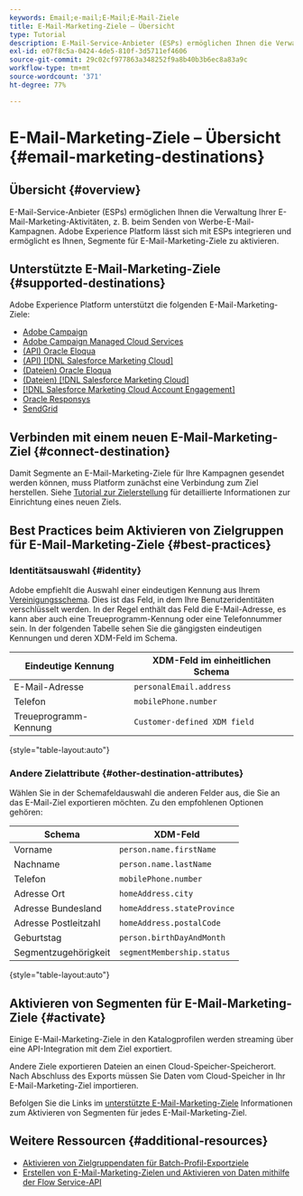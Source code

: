 ```yaml
---
keywords: Email;e-mail;E-Mail;E-Mail-Ziele
title: E-Mail-Marketing-Ziele – Übersicht
type: Tutorial
description: E-Mail-Service-Anbieter (ESPs) ermöglichen Ihnen die Verwaltung Ihrer E-Mail-Marketing-Aktivitäten, z. B. beim Senden von Werbe-E-Mail-Kampagnen. Erfahren Sie, welche ESPs als Experience Platform-Ziele unterstützt werden.
exl-id: e07f8c5a-0424-4de5-810f-3d5711ef4606
source-git-commit: 29c02cf977863a348252f9a8b40b3b6ec8a83a9c
workflow-type: tm+mt
source-wordcount: '371'
ht-degree: 77%

---
```


# E-Mail-Marketing-Ziele – Übersicht {#email-marketing-destinations}

## Übersicht {#overview}

E-Mail-Service-Anbieter (ESPs) ermöglichen Ihnen die Verwaltung Ihrer E-Mail-Marketing-Aktivitäten, z. B. beim Senden von Werbe-E-Mail-Kampagnen. Adobe Experience Platform lässt sich mit ESPs integrieren und ermöglicht es Ihnen, Segmente für E-Mail-Marketing-Ziele zu aktivieren.

## Unterstützte E-Mail-Marketing-Ziele {#supported-destinations}

Adobe Experience Platform unterstützt die folgenden E-Mail-Marketing-Ziele:

* [Adobe Campaign](adobe-campaign.md)
* [Adobe Campaign Managed Cloud Services](adobe-campaign-managed-services.md)
* [(API) Oracle Eloqua](oracle-eloqua-api.md)
* [(API) [!DNL Salesforce Marketing Cloud]](salesforce-marketing-cloud-exact-target.md)
* [(Dateien) Oracle Eloqua](oracle-eloqua.md)
* [(Dateien) [!DNL Salesforce Marketing Cloud]](salesforce-marketing-cloud.md)
* [[!DNL Salesforce Marketing Cloud Account Engagement]](salesforce-marketing-cloud-account-engagement.md)
* [Oracle Responsys](oracle-responsys.md)
* [SendGrid](sendgrid.md)

## Verbinden mit einem neuen E-Mail-Marketing-Ziel {#connect-destination}

Damit Segmente an E-Mail-Marketing-Ziele für Ihre Kampagnen gesendet werden können, muss Platform zunächst eine Verbindung zum Ziel herstellen. Siehe [Tutorial zur Zielerstellung](../../ui/connect-destination.md) für detaillierte Informationen zur Einrichtung eines neuen Ziels.

## Best Practices beim Aktivieren von Zielgruppen für E-Mail-Marketing-Ziele {#best-practices}

### Identitätsauswahl {#identity}

Adobe empfiehlt die Auswahl einer eindeutigen Kennung aus Ihrem [Vereinigungsschema](../../../profile/home.md#profile-fragments-and-union-schemas). Dies ist das Feld, in dem Ihre Benutzeridentitäten verschlüsselt werden. In der Regel enthält das Feld die E-Mail-Adresse, es kann aber auch eine Treueprogramm-Kennung oder eine Telefonnummer sein. In der folgenden Tabelle sehen Sie die gängigsten eindeutigen Kennungen und deren XDM-Feld im Schema.

| Eindeutige Kennung | XDM-Feld im einheitlichen Schema |
|----------------- | ---------------------------|
| E-Mail-Adresse | `personalEmail.address` |
| Telefon | `mobilePhone.number` |
| Treueprogramm-Kennung | `Customer-defined XDM field` |

{style="table-layout:auto"}

### Andere Zielattribute {#other-destination-attributes}

Wählen Sie in der Schemafeldauswahl die anderen Felder aus, die Sie an das E-Mail-Ziel exportieren möchten. Zu den empfohlenen Optionen gehören:

| Schema | XDM-Feld |
|------ | ---------|
| Vorname | `person.name.firstName` |
| Nachname | `person.name.lastName` |
| Telefon | `mobilePhone.number` |
| Adresse Ort | `homeAddress.city` |
| Adresse Bundesland | `homeAddress.stateProvince` |
| Adresse Postleitzahl | `homeAddress.postalCode` |
| Geburtstag | `person.birthDayAndMonth` |
| Segmentzugehörigkeit | `segmentMembership.status` |

{style="table-layout:auto"}

## Aktivieren von Segmenten für E-Mail-Marketing-Ziele {#activate}

Einige E-Mail-Marketing-Ziele in den Katalogprofilen werden streaming über eine API-Integration mit dem Ziel exportiert.

Andere Ziele exportieren Dateien an einen Cloud-Speicher-Speicherort. Nach Abschluss des Exports müssen Sie Daten vom Cloud-Speicher in Ihr E-Mail-Marketing-Ziel importieren.

Befolgen Sie die Links im [unterstützte E-Mail-Marketing-Ziele](#supported-destinations) Informationen zum Aktivieren von Segmenten für jedes E-Mail-Marketing-Ziel.

## Weitere Ressourcen {#additional-resources}

* [Aktivieren von Zielgruppendaten für Batch-Profil-Exportziele](../../ui/activate-batch-profile-destinations.md)
* [Erstellen von E-Mail-Marketing-Zielen und Aktivieren von Daten mithilfe der Flow Service-API](../../api/connect-activate-batch-destinations.md)
